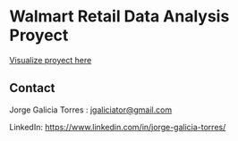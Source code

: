 # Walmart Retail Data Analysis Proyect

[Visualize proyect here](https://public.tableau.com/views/Libro1_16690549753250/Dashboard1?:language=es-ES&publish=yes&:display_count=n&:origin=viz_share_link)

## Contact

Jorge Galicia Torres : jgaliciator@gmail.com

LinkedIn: https://www.linkedin.com/in/jorge-galicia-torres/  

